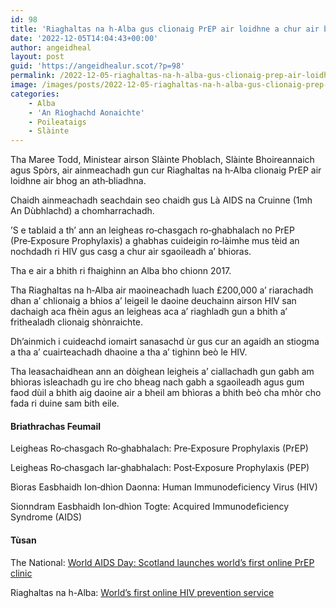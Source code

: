```yaml
---
id: 98
title: 'Riaghaltas na h-Alba gus clionaig PrEP air loidhne a chur air bhog'
date: '2022-12-05T14:04:43+00:00'
author: angeidheal
layout: post
guid: 'https://angeidhealur.scot/?p=98'
permalink: /2022-12-05-riaghaltas-na-h-alba-gus-clionaig-prep-air-loidhne-a-chur-air-bhog/
image: /images/posts/2022-12-05-riaghaltas-na-h-alba-gus-clionaig-prep-air-loidhne-a-chur-air-bhog.webp
categories:
    - Alba
    - 'An Rìoghachd Aonaichte'
    - Poileataigs
    - Slàinte
---
```


Tha Maree Todd, Ministear airson Slàinte Phoblach, Slàinte Bhoireannaich agus Spòrs, air ainmeachadh gun cur Riaghaltas na h‑Alba clionaig PrEP air loidhne air bhog an ath‑bliadhna.

Chaidh ainmeachadh seachdain seo chaidh gus Là AIDS na Cruinne (1mh An Dùbhlachd) a chomharrachadh.

’S e tablaid a th’ ann an leigheas ro‑chasgach ro‑ghabhalach no PrEP (Pre‑Exposure Prophylaxis) a ghabhas cuideigin ro‑làimhe mus tèid an nochdadh ri HIV gus casg a chur air sgaoileadh a’ bhioras.

Tha e air a bhith ri fhaighinn an Alba bho chionn 2017.

Tha Riaghaltas na h‑Alba air maoineachadh luach £200,000 a’ riarachadh dhan a’ chlionaig a bhios a’ leigeil le daoine deuchainn airson HIV san dachaigh aca fhèin agus an leigheas aca a’ riaghladh gun a bhith a’ frithealadh clionaig shònraichte.

Dh’ainmich i cuideachd iomairt sanasachd ùr gus cur an agaidh an stiogma a tha a’ cuairteachadh dhaoine a tha a’ tighinn beò le HIV.

Tha leasachaidhean ann an dòighean leigheis a’ ciallachadh gun gabh am bhìoras ìsleachadh gu ìre cho bheag nach gabh a sgaoileadh agus gum faod dùil a bhith aig daoine air a bheil am bhìoras a bhith beò cha mhòr cho fada ri duine sam bith eile.

#### Briathrachas Feumail

Leigheas Ro‑chasgach Ro‑ghabhalach: Pre‑Exposure Prophylaxis (PrEP)

Leigheas Ro‑chasgach Iar‑ghabhalach: Post‑Exposure Prophylaxis (PEP)

Bìoras Easbhaidh Ion‑dhìon Daonna: Human Immunodeficiency Virus (HIV)

Sionndram Easbhaidh Ion‑dhìon Togte: Acquired Immunodeficiency Syndrome (AIDS)

#### Tùsan

The National: [World AIDS Day: Scotland launches world’s first online PrEP clinic](https://www.thenational.scot/news/23164043.world-aids-day-scotland-launches-worlds-first-online-prep-clinic/?ref=rss)

Riaghaltas na h-Alba: [World’s first online HIV prevention service](https://www.gov.scot/news/worlds-first-online-hiv-prevention-service/)
